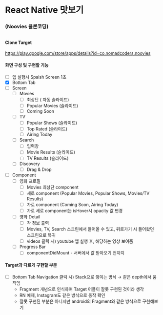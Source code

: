 # React Native 맛보기

### (Noovies 클론코딩)

######

#### Clone Target

https://play.google.com/store/apps/details?id=co.nomadcoders.noovies

#### 화면 구성 및 구현할 기능

- [ ] 앱 실행시 Spalsh Screen 1초
- [x] Bottom Tab
- [ ] Screen
  - [ ] Movies
    - [ ] 최상단 ( 자동 슬라이드)
    - [ ] Popular Movies (슬라이드)
    - [ ] Coming Soon
  - [ ] TV
    - [ ] Popular Shows (슬라이드)
    - [ ] Top Rated (슬라이드)
    - [ ] Airing Today
  - [ ] Search
    - [ ] 입력창
    - [ ] Movie Results (슬라이드)
    - [ ] TV Results (슬라이드)
  - [ ] Discovery
    - [ ] Drag & Drop
- [ ] Component
  - [ ] 영화 프로필
    - [ ] Movies 최상단 component
    - [ ] 세로 component (Popular Movies, Popular Shows, Movies/TV Results)
    - [ ] 가로 component (Coming Soon, Airing Today)
    - [ ] 가로 세로 component는 isHover시 opacity 값 변경
  - [ ] 영화 Detail
    - [ ] 각 정보 출력
    - [ ] Movies, TV, Search 스크린에서 들어올 수 있고, 뒤로가기 시 들어왔던 스크린으로 복귀
    - [ ] videos 클릭 시) youtube 앱 실행 후, 해당하는 영상 보여줌
  - [ ] Progress Bar
    - [ ] componentDidMount - 서버에서 값 받아오기 전까지

#### Target과 다르게 구현할 부분

- [ ] Bottom Tab Navigation 클릭 시) Stack으로 쌓이는 방식 → 같은 depth에서 움직임
  - Fragment 개념으로 인식하여 Target 어플이 잘못 구현된 것이라 생각
  - RN 예제, Instagram도 같은 방식으로 동작 확인
  - 잘못 구현된 부분은 아니지만 android의 Fragment와 같은 방식으로 구현해보기
